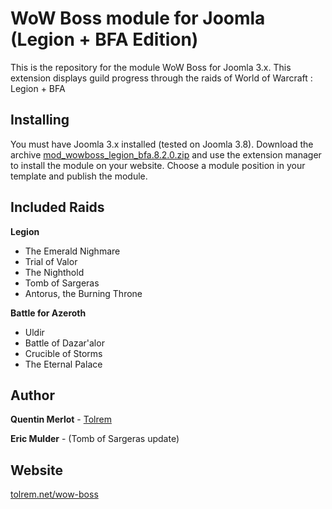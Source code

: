 # WoW Boss module for Joomla (Legion + BFA Edition)

This is the repository for the module WoW Boss for Joomla 3.x. This extension displays guild progress through the raids of World of Warcraft : Legion + BFA

## Installing

You must have Joomla 3.x installed (tested on Joomla 3.8). 
Download the archive [mod_wowboss_legion_bfa.8.2.0.zip](http://www.tolrem.net/download/97/) and use the extension manager to install the module on your website. 
Choose a module position in your template and publish the module.


## Included Raids

**Legion**
* The Emerald Nighmare
* Trial of Valor
* The Nighthold
* Tomb of Sargeras
* Antorus, the Burning Throne

**Battle for Azeroth**
* Uldir
* Battle of Dazar'alor
* Crucible of Storms
* The Eternal Palace

## Author

**Quentin Merlot** - [Tolrem](https://github.com/Tolrem)

**Eric Mulder** - (Tomb of Sargeras update)

## Website

[tolrem.net/wow-boss](http://www.tolrem.net/wow-boss)
